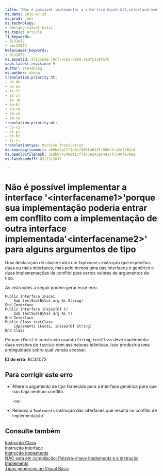 ```yaml
---
title: "Não é possível implementar a interface &quot;&lt;interfacename1&gt;&quot;porque sua implementação poderia entrar em conflito com a implementação de outra interface implementada&quot;&lt;interfacename2&gt;&quot; para alguns argumentos de tipo | Documentos do Microsoft"
ms.date: 2015-07-20
ms.prod: .net
ms.technology:
- devlang-visual-basic
ms.topic: article
f1_keywords:
- BC32072
- vbc32072
helpviewer_keywords:
- BC32072
ms.assetid: af1cc688-c8cf-4cb2-a8a9-310f5139fe7b
caps.latest.revision: 9
author: stevehoag
ms.author: shoag
translation.priority.ht:
- de-de
- es-es
- fr-fr
- it-it
- ja-jp
- ko-kr
- ru-ru
- zh-cn
- zh-tw
translation.priority.mt:
- cs-cz
- pl-pl
- pt-br
- tr-tr
translationtype: Machine Translation
ms.sourcegitcommit: a06bd2a17f1d6c7308fa6337c866c1ca2e7281c0
ms.openlocfilehash: 38db87434bd117f7ac392459b4917f7540fe7991
ms.lasthandoff: 03/13/2017

---
```

# <a name="cannot-implement-interface-39ltinterfacename1gt39-because-its-implementation-could-conflict-with-the-implementation-of-another-implemented-interface-39ltinterfacename2gt39-for-some-type-arguments"></a>Não é possível implementar a interface '&lt;interfacename1&gt;'porque sua implementação poderia entrar em conflito com a implementação de outra interface implementada'&lt;interfacename2&gt;' para alguns argumentos de tipo
Uma declaração de classe inclui um `Implements` instrução que especifica duas ou mais interfaces, mas pelo menos uma das interfaces é genérico e duas implementações de conflito para certos valores de argumentos de tipo.  
  
 As instruções a seguir podem gerar esse erro.  
  
```  
Public Interface iFace1  
    Sub testSub(ByVal arg As String)  
End Interface  
Public Interface iFace2(Of t)  
    Sub testSub(ByVal arg As t)  
End Interface  
Public Class testClass  
    Implements iFace1, iFace2(Of String)  
End Class  
```  
  
 Porque `iFace2` é construído usando `String`, `testClass` deve implementar duas versões do `testSub` com assinaturas idênticas. Isso produziria uma ambiguidade sobre qual versão acessar.  
  
 **ID do erro:** BC32072  
  
## <a name="to-correct-this-error"></a>Para corrigir este erro  
  
-   Altere o argumento de tipo fornecido para a interface genérica para que não haja nenhum conflito.  
  
     -ou-  
  
-   Remova o `Implements` instrução das interfaces que resulta no conflito de implementação.  
  
## <a name="see-also"></a>Consulte também  
 [Instrução Class](../../visual-basic/language-reference/statements/class-statement.md)   
 [Instrução interface](../../visual-basic/language-reference/statements/interface-statement.md)   
 [Instrução Implements](../../visual-basic/language-reference/statements/implements-statement.md)   
 [NÃO está em compilação: Palavra-chave Implements e a instrução Implements](http://msdn.microsoft.com/en-us/b96560f7-6413-480f-a1e2-f80253bab5be)   
 [Tipos genéricos no Visual Basic](../../visual-basic/programming-guide/language-features/data-types/generic-types.md)
